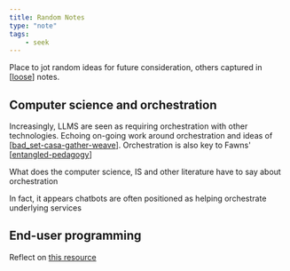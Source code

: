 ```yaml
---
title: Random Notes 
type: "note"
tags:
    - seek
---
```




Place to jot random ideas for future consideration, others captured in [[loose]] notes.

## Computer science and orchestration 

Increasingly, LLMS are seen as requiring orchestration with other technologies.  Echoing on-going work around orchestration and ideas of [[bad_set-casa-gather-weave]]. Orchestration is also key to Fawns' [[entangled-pedagogy]]

What does the computer science, IS and other literature have to say about orchestration

In fact, it appears chatbots are often positioned as helping orchestrate underlying services

## End-user programming 

Reflect on [this resource](https://www.inkandswitch.com/end-user-programming/)

[//begin]: # "Autogenerated link references for markdown compatibility"
[loose]: ../../sense/loose/loose "Loose notes"
[bad_set-casa-gather-weave]: ../../sense/CASA/bad_set-casa-gather-weave "The relationships between BAD/SET, CASA, and Gather/Weave"
[entangled-pedagogy]: ../../sense/Distribution/entangled-pedagogy "Entangled Pedagogy"
[//end]: # "Autogenerated link references"